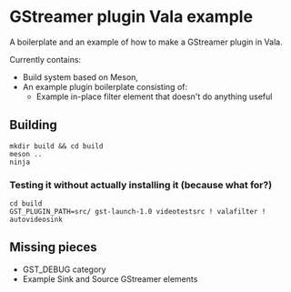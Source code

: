 # GStreamer plugin Vala example

A boilerplate and an example of how to make a GStreamer plugin in Vala.

Currently contains:

 * Build system based on Meson,
 * An example plugin boilerplate consisting of:
   * Example in-place filter element that doesn't do anything useful

## Building

```
mkdir build && cd build
meson ..
ninja
```

### Testing it without actually installing it (because what for?)

```
cd build
GST_PLUGIN_PATH=src/ gst-launch-1.0 videotestsrc ! valafilter ! autovideosink
```

## Missing pieces

 * GST_DEBUG category
 * Example Sink and Source GStreamer elements

